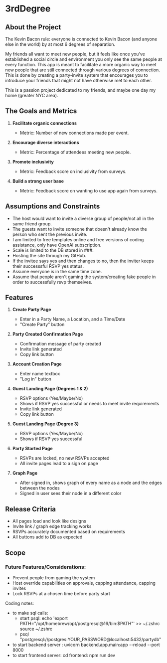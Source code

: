 # 3rdDegree

## About the Project 

The Kevin Bacon rule: everyone is connected to Kevin Bacon (and anyone else in the world) by at most 6 degrees of separation. 

My friends all want to meet new people, but it feels like once you've established a social circle and environment you only see the same people at every function. This app is meant to facilitate a more organic way to meet new people that are still connected through various degrees of connection. This is done by creating a party-invite system that encourages you to introduce your friends that might not have otherwise met to each other. 

This is a passion project dedicated to my friends, and maybe one day my home (greater NYC area). 

## The Goals and Metrics

1. **Facilitate organic connections**
   - Metric: Number of new connections made per event.

2. **Encourage diverse interactions**
   - Metric: Percentage of attendees meeting new people.

3. **Promote inclusivity**
   - Metric: Feedback score on inclusivity from surveys.

4. **Build a strong user base**
   - Metric: Feedback score on wanting to use app again from surveys. 

## Assumptions and Constraints

- The host would want to invite a diverse group of people/not all in the same friend group.
- The guests want to invite someone that doesn't already know the person who sent the previous invite.
- I am limited to free templates online and free versions of coding assistance, only have OpenAI subscription.
- Scale is limited to the DB stored in ###. 
- Hosting the site through my GitHub. 
- If the invitee says yes and then changes to no, then the inviter keeps their successsful RSVP yes status.
- Assume everyone is in the same time zone. 
- Assume that people aren't gaming the system/creating fake people in order to successfully rsvp themselves. 

## Features

1. **Create Party Page**
   - Enter in a Party Name, a Location, and a Time/Date
   - "Create Party" button

2. **Party Created Confirmation Page**
   - Confirmation message of party created 
   - Invite link generated
   - Copy link button 

3. **Account Creation Page**
   - Enter name textbox 
   - "Log in" button

3. **Guest Landing Page (Degrees 1 & 2)**
   - RSVP options (Yes/Maybe/No)
   - Shows if RSVP yes successful or needs to meet invite requirements
   - Invite link generated
   - Copy link button 

3. **Guest Landing Page (Degree 3)**
   - RSVP options (Yes/Maybe/No)
   - Shows if RSVP yes successful

4. **Party Started Page**
   - RSVPs are locked, no new RSVPs accepted
   - All invite pages lead to a sign on page

4. **Graph Page**
   - After signed in, shows graph of every name as a node and the edges between the nodes
   - Signed in user sees their node in a different color 

## Release Criteria

- All pages load and look like designs
- Invite link / graph edge tracking works 
- RSVPs accurately documented based on requirements
- All buttons add to DB as expected

## Scope

### Future Features/Considerations: 
- Prevent people from gaming the system
- Host override capabilities on approvals, capping attendance, capping invites
- Lock RSVPs at a chosen time before party start


Coding notes: 
- to make sql calls: 
    - start psql: 
        echo 'export PATH="/opt/homebrew/opt/postgresql@16/bin:$PATH"' >> ~/.zshrc
        source ~/.zshrc
    - psql "postgresql://postgres:YOUR_PASSWORD@localhost:5432/partydb"
- to start backend server :
    uvicorn backend.app.main:app --reload --port 8000
- to start frontend server: 
    cd frontend: npm run dev
